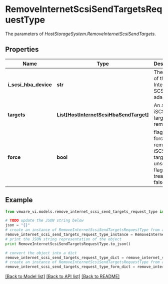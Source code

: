 # RemoveInternetScsiSendTargetsRequestType

The parameters of *HostStorageSystem.RemoveInternetScsiSendTargets*. 

## Properties
Name | Type | Description | Notes
------------ | ------------- | ------------- | -------------
**i_scsi_hba_device** | **str** | The device of the Internet SCSI HBA adapter.  | 
**targets** | [**List[HostInternetScsiHbaSendTarget]**](HostInternetScsiHbaSendTarget.md) | An array of iSCSI send targets to remove.  | 
**force** | **bool** | flag for forced removal of iSCSI send targets. If unset, force flag will be treated as false.  | [optional] 

## Example

```python
from vmware_vi.models.remove_internet_scsi_send_targets_request_type import RemoveInternetScsiSendTargetsRequestType

# TODO update the JSON string below
json = "{}"
# create an instance of RemoveInternetScsiSendTargetsRequestType from a JSON string
remove_internet_scsi_send_targets_request_type_instance = RemoveInternetScsiSendTargetsRequestType.from_json(json)
# print the JSON string representation of the object
print RemoveInternetScsiSendTargetsRequestType.to_json()

# convert the object into a dict
remove_internet_scsi_send_targets_request_type_dict = remove_internet_scsi_send_targets_request_type_instance.to_dict()
# create an instance of RemoveInternetScsiSendTargetsRequestType from a dict
remove_internet_scsi_send_targets_request_type_form_dict = remove_internet_scsi_send_targets_request_type.from_dict(remove_internet_scsi_send_targets_request_type_dict)
```
[[Back to Model list]](../README.md#documentation-for-models) [[Back to API list]](../README.md#documentation-for-api-endpoints) [[Back to README]](../README.md)


